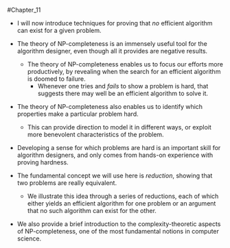 #Chapter_11
- I will now introduce techniques for proving that *no* efficient algorithm can exist for a given problem.

- The theory of NP-completeness is an immensely useful tool for the algorithm designer, even though all it provides are negative results.
	- The theory of NP-completeness enables us to focus our efforts more productively, by revealing when the search for an efficient algorithm is doomed to failure.
		- Whenever one tries and *fails* to show a problem is hard, that suggests there may well be an efficient algorithm to solve it.

- The theory of NP-completeness also enables us to identify which properties make a particular problem hard.
	- This can provide direction to model it in different ways, or exploit more benevolent characteristics of the problem.
- Developing a sense for which problems are hard is an important skill for algorithm designers, and only comes from hands-on experience with proving hardness.

- The fundamental concept we will use here is *reduction*, showing that two problems are really equivalent.
	- We illustrate this idea through a series of reductions, each of which either yields an efficient algorithm for one problem or an argument that no such algorithm can exist for the other.
- We also provide a brief introduction to the complexity-theoretic aspects of NP-completeness, one of the most fundamental notions in computer science.